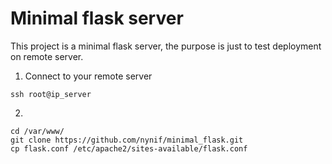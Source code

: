 # Minimal flask server
This project is a minimal flask server, the purpose is just to test deployment on remote server.

1. Connect to your remote server
```
ssh root@ip_server
```

2. 
```
cd /var/www/
git clone https://github.com/nynif/minimal_flask.git
cp flask.conf /etc/apache2/sites-available/flask.conf
```